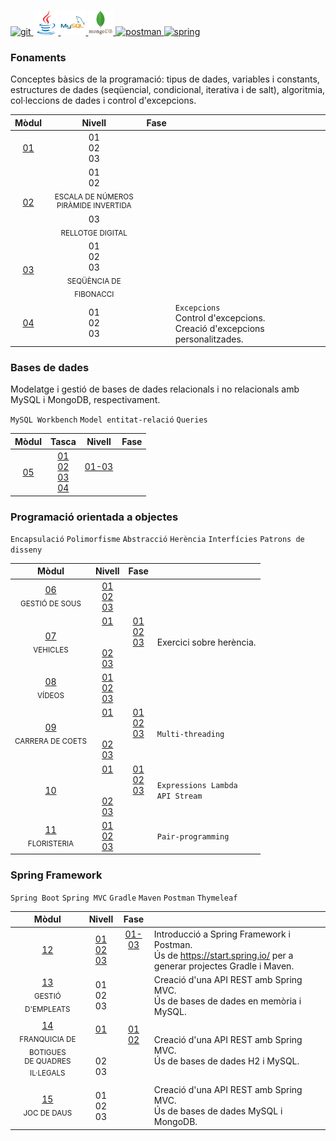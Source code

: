 <p align="left">
<a href="https://git-scm.com/" target="_blank"> <img src="https://www.vectorlogo.zone/logos/git-scm/git-scm-icon.svg" alt="git" width="40" height="40"/> </a>
<a href="https://www.java.com" target="_blank"> <img src="https://raw.githubusercontent.com/devicons/devicon/master/icons/java/java-original.svg" alt="java" width="40" height="40"/> </a>
<a href="https://www.mysql.com/" target="_blank"> <img src="https://raw.githubusercontent.com/devicons/devicon/master/icons/mysql/mysql-original-wordmark.svg" alt="mysql" width="40" height="40"/> </a>
<a href="https://www.mongodb.com/" target="_blank"> <img src="https://raw.githubusercontent.com/devicons/devicon/master/icons/mongodb/mongodb-original-wordmark.svg" alt="mongodb" width="40" height="40"/> </a>
<a href="https://postman.com" target="_blank"> <img src="https://www.vectorlogo.zone/logos/getpostman/getpostman-icon.svg" alt="postman" width="40" height="40"/> </a>
<a href="https://spring.io/" target="_blank"> <img src="https://www.vectorlogo.zone/logos/springio/springio-icon.svg" alt="spring" width="40" height="40"/> </a>
</p>

### Fonaments

Conceptes bàsics de la programació: tipus de dades, variables i constants, estructures de dades (seqüencial, condicional, iterativa i de salt), algoritmia, col·leccions de dades i control d'excepcions.

| Mòdul | Nivell | Fase | |
| :---: | :---: | :---: | :--- |
| [01](https://github.com/crigraiba/it-academy/tree/master/M01) | 01<br/>02<br/>03 | |
| [02](https://github.com/crigraiba/it-academy/tree/master/M02) | 01<br/>02<br/><sub>ESCALA DE NÚMEROS</sub><br/><sup>PIRÀMIDE INVERTIDA</sup><br/>03<br/><sub>RELLOTGE DIGITAL</sub> | | |
| [03](https://github.com/crigraiba/it-academy/tree/master/M03) | 01<br/>02<br/>03<br/><sub>SEQÜÈNCIA DE FIBONACCI</sub> | |
| [04](https://github.com/crigraiba/it-academy/tree/master/M04) | 01<br/>02<br/>03 | | `Excepcions`<br/>Control d'excepcions.<br/>Creació d'excepcions personalitzades. |

### Bases de dades

Modelatge i gestió de bases de dades relacionals i no relacionals amb MySQL i MongoDB, respectivament.

`MySQL Workbench` `Model entitat-relació` `Queries` 

| Mòdul | Tasca | Nivell | Fase |
| :---: | :---: | :---: | :---: |
| [05](https://github.com/crigraiba/it-academy/tree/master/M05) | [01](https://github.com/crigraiba/it-academy/tree/master/M05/T01)<br/>[02](https://github.com/crigraiba/it-academy/tree/master/M05/T02)<br/>[03](https://github.com/crigraiba/it-academy/tree/master/M05/T03)<br/>[04](https://github.com/crigraiba/it-academy/tree/master/M05/T04)<br/> | <br/>[01-03](https://github.com/crigraiba/it-academy/tree/master/M05/T02/N01_03)<br/><br/><br/>| |

### Programació orientada a objectes

`Encapsulació` `Polimorfisme` `Abstracció` `Herència` `Interfícies` `Patrons de disseny`

| Mòdul | Nivell | Fase | |
| :---: | :---: | :---: | :--- |
| [06](https://github.com/crigraiba/it-academy/tree/master/M06)<br/><sub>GESTIÓ DE SOUS</sub> | [01](https://github.com/crigraiba/it-academy/tree/master/M06/N01)<br/>[02](https://github.com/crigraiba/it-academy/tree/master/M06/N02)<br/>[03](https://github.com/crigraiba/it-academy/tree/master/M06/N03) | |
| [07](https://github.com/crigraiba/it-academy/tree/master/M07)<br/><sub>VEHICLES</sub> | [01](https://github.com/crigraiba/it-academy/tree/master/M07/N01)<br/><br/><br/>[02](https://github.com/crigraiba/it-academy/tree/master/M07/N02)<br/>[03](https://github.com/crigraiba/it-academy/tree/master/M07/N03) | [01](https://github.com/crigraiba/it-academy/tree/master/M07/N01/F01)<br/>[02](https://github.com/crigraiba/it-academy/tree/master/M07/N01/F02)<br/>[03](https://github.com/crigraiba/it-academy/tree/master/M07/N01/F03)<br/><br/><br/> | Exercici sobre herència. |
| [08](https://github.com/crigraiba/it-academy/tree/master/M08)<br/><sub>VÍDEOS</sub> | [01](https://github.com/crigraiba/it-academy/tree/master/M08/N01)<br/>[02](https://github.com/crigraiba/it-academy/tree/master/M08/N02)<br/>[03](https://github.com/crigraiba/it-academy/tree/master/M08/N03) | |
| [09](https://github.com/crigraiba/it-academy/tree/master/M09)<br/><sub>CARRERA DE COETS</sub> | [01](https://github.com/crigraiba/it-academy/tree/master/M09/N01)<br/><br/><br/>[02](https://github.com/crigraiba/it-academy/tree/master/M09/N02)<br/>[03](https://github.com/crigraiba/it-academy/tree/master/M09/N03) | [01](https://github.com/crigraiba/it-academy/tree/master/M09/N01/F01)<br/>[02](https://github.com/crigraiba/it-academy/tree/master/M09/N01/F02)<br/>[03](https://github.com/crigraiba/it-academy/tree/master/M09/N01/F03)<br/><br/><br/> | `Multi-threading` |
| [10](https://github.com/crigraiba/it-academy/tree/master/M10) | [01](https://github.com/crigraiba/it-academy/tree/master/M10/N01)<br/><br/><br/>[02](https://github.com/crigraiba/it-academy/tree/master/M10/N02)<br/>[03](https://github.com/crigraiba/it-academy/tree/master/M10/N03) | [01](https://github.com/crigraiba/it-academy/tree/master/M10/N01/F01)<br/>[02](https://github.com/crigraiba/it-academy/tree/master/M10/N01/F02)<br/>[03](https://github.com/crigraiba/it-academy/tree/master/M10/N01/F03)<br/><br/><br/> | `Expressions Lambda`<br/>`API Stream` | 
| [11](https://github.com/crigraiba/pair-programming)<br/><sub>FLORISTERIA</sub> | [01](https://github.com/crigraiba/pair-programming/tree/nivell1)<br/>[02](https://github.com/crigraiba/pair-programming/tree/nivell2)<br/>[03](https://github.com/crigraiba/pair-programming/tree/nivell3) | | `Pair-programming` |

### Spring Framework

`Spring Boot` `Spring MVC` `Gradle` `Maven` `Postman` `Thymeleaf`

| Mòdul | Nivell | Fase | |
| :---: | :---: | :---: | :--- |
| [12](https://github.com/crigraiba/it-academy/tree/master/M12) | [01](https://github.com/crigraiba/it-academy/tree/master/M12/N01)<br/>[02](https://github.com/crigraiba/it-academy/tree/master/M12/N02)<br/>[03](https://github.com/crigraiba/it-academy/tree/master/M12/N03) | [01-03](https://github.com/crigraiba/it-academy/tree/master/M12/N01/F01_03)<br/><br/><br/> | Introducció a Spring Framework i Postman.<br/>Ús de <a href="https://start.spring.io/" target="_blank">https://start.spring.io/</a> per a generar projectes Gradle i Maven. |
| [13](https://github.com/crigraiba/it-academy/tree/master/M13)<br/><sub>GESTIÓ D'EMPLEATS</sub> | 01<br/>02<br/>03 | | Creació d'una API REST amb Spring MVC.<br/>Ús de bases de dades en memòria i MySQL. |
| [14](https://github.com/crigraiba/it-academy/tree/master/M14)<br/><sub>FRANQUICIA DE BOTIGUES</sub><br/><sup>DE QUADRES IL·LEGALS</sup> | [01](https://github.com/crigraiba/it-academy/tree/master/M14/N01)<br/><br/><br/>02<br/>03 | [01](https://github.com/crigraiba/it-academy/tree/master/M14/N01/F01)<br/>[02](https://github.com/crigraiba/it-academy/tree/master/M14/N01/F02)<br/><br/><br/><br/> | Creació d'una API REST amb Spring MVC.<br/>Ús de bases de dades H2 i MySQL. |
| [15](https://github.com/crigraiba/it-academy/tree/master/M15)<br/><sub>JOC DE DAUS</sub> | 01<br/>02<br/>03 | | Creació d'una API REST amb Spring MVC.<br/>Ús de bases de dades MySQL i MongoDB. |